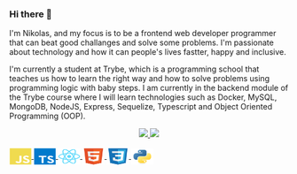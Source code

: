 ### Hi there 👋

I'm Nikolas, and my focus is to be a frontend web developer programmer that can beat good challanges and solve some problems. I'm passionate about technology and how it can people's lives fastter, happy and inclusive.

I'm currently a student at Trybe, which is a programming school that teaches us how to learn the right way and how to solve problems using programming logic with baby steps.
I am currently in the backend module of the Trybe course where I will learn technologies such as Docker, MySQL, MongoDB, NodeJS, Express, Sequelize, Typescript and Object Oriented Programming (OOP).

<div align="center">
  <a href="https://github.com/Nikolas-Firmo-Cardoso">
  <img height="180em" src="https://github-readme-stats.vercel.app/api?username=Nikolas-Firmo-Cardoso&show_icons=true&theme=dracula&include_all_commits=true&count_private=true"/>
  <img height="180em" src="https://github-readme-stats.vercel.app/api/top-langs/?username=Nikolas-Firmo-Cardoso&layout=compact&langs_count=7&theme=dracula"/>
</div>

<div style="display: inline_block"><br>
  <img align="center" alt="Rafa-Js" height="30" width="40" src="https://raw.githubusercontent.com/devicons/devicon/master/icons/javascript/javascript-plain.svg">
  <img align="center" alt="Rafa-Ts" height="30" width="40" src="https://raw.githubusercontent.com/devicons/devicon/master/icons/typescript/typescript-plain.svg">
  <img align="center" alt="Rafa-React" height="30" width="40" src="https://raw.githubusercontent.com/devicons/devicon/master/icons/react/react-original.svg">
  <img align="center" alt="Rafa-HTML" height="30" width="40" src="https://raw.githubusercontent.com/devicons/devicon/master/icons/html5/html5-original.svg">
  <img align="center" alt="Rafa-CSS" height="30" width="40" src="https://raw.githubusercontent.com/devicons/devicon/master/icons/css3/css3-original.svg">
  <img align="center" alt="Rafa-Python" height="30" width="40" src="https://raw.githubusercontent.com/devicons/devicon/master/icons/python/python-original.svg">
</div>
